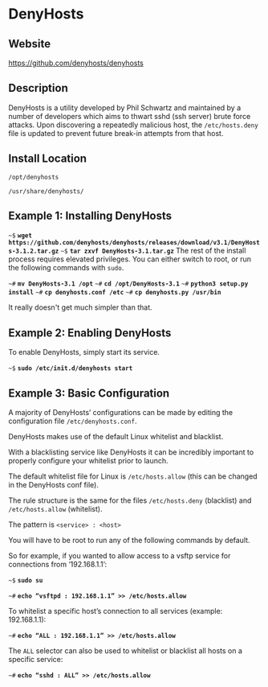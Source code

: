 
DenyHosts
=========

Website
-------

<https://github.com/denyhosts/denyhosts>

Description
-----------

DenyHosts is a utility developed by Phil Schwartz and maintained by a number of developers which aims
to thwart sshd (ssh server) brute force attacks. Upon discovering a repeatedly malicious host, the `/etc/hosts.deny` 
file is updated to prevent future break-in attempts from that host.


Install Location
----------------
`/opt/denyhosts`

`/usr/share/denyhosts/`

Example 1: Installing DenyHosts
-------------------------------

`~$` **`wget https://github.com/denyhosts/denyhosts/releases/download/v3.1/DenyHosts-3.1.2.tar.gz`**
`~$` **`tar zxvf DenyHosts-3.1.tar.gz`**
The rest of the install process requires elevated privileges. You can either switch to root, or run the 
following commands with `sudo`.

`~#` **`mv DenyHosts-3.1 /opt`**
`~#` **`cd /opt/DenyHosts-3.1`**
`~#` **`python3 setup.py install`**
`~#` **`cp denyhosts.conf /etc`**
`~#` **`cp denyhosts.py /usr/bin`**

It really doesn't get much simpler than that.

Example 2: Enabling DenyHosts
-----------------------------

To enable DenyHosts, simply start its service.

`~$` **`sudo /etc/init.d/denyhosts start`**

Example 3: Basic Configuration
------------------------------

A majority of DenyHosts’ configurations can be made by editing the configuration file 
`/etc/denyhosts.conf`.

DenyHosts makes use of the default Linux whitelist and blacklist.

With a blacklisting service like DenyHosts it can be incredibly important to properly configure 
your whitelist prior to launch.  

The default whitelist file for Linux is `/etc/hosts.allow` (this can be changed in the DenyHosts conf file).  

The rule structure is the same for the files `/etc/hosts.deny` (blacklist) and `/etc/hosts.allow` (whitelist).

The pattern is `<service> : <host>`

You will have to be root to run any of the following commands by default.

So for example, if you wanted to allow access to a vsftp service for connections from ‘192.168.1.1’:

`~$` **`sudo su`**

`~#` **`echo “vsftpd : 192.168.1.1” >> /etc/hosts.allow`**

To whitelist a specific host’s connection to all services (example: 192.168.1.1):

`~#` **`echo “ALL : 192.168.1.1” >> /etc/hosts.allow`**

The `ALL` selector can also be used to whitelist or blacklist all hosts on a specific service:

`~#` **`echo “sshd : ALL” >> /etc/hosts.allow`**

